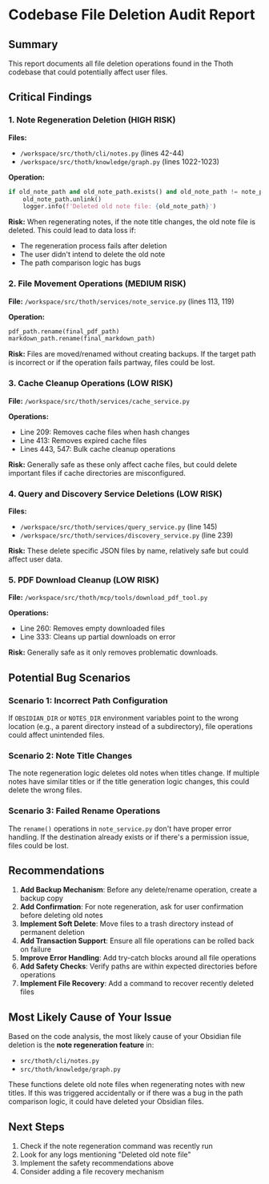 # Codebase File Deletion Audit Report

## Summary
This report documents all file deletion operations found in the Thoth codebase that could potentially affect user files.

## Critical Findings

### 1. **Note Regeneration Deletion** (HIGH RISK)
**Files:** 
- `/workspace/src/thoth/cli/notes.py` (lines 42-44)
- `/workspace/src/thoth/knowledge/graph.py` (lines 1022-1023)

**Operation:**
```python
if old_note_path and old_note_path.exists() and old_note_path != note_path:
    old_note_path.unlink()
    logger.info(f'Deleted old note file: {old_note_path}')
```

**Risk:** When regenerating notes, if the note title changes, the old note file is deleted. This could lead to data loss if:
- The regeneration process fails after deletion
- The user didn't intend to delete the old note
- The path comparison logic has bugs

### 2. **File Movement Operations** (MEDIUM RISK)
**File:** `/workspace/src/thoth/services/note_service.py` (lines 113, 119)

**Operation:**
```python
pdf_path.rename(final_pdf_path)
markdown_path.rename(final_markdown_path)
```

**Risk:** Files are moved/renamed without creating backups. If the target path is incorrect or if the operation fails partway, files could be lost.

### 3. **Cache Cleanup Operations** (LOW RISK)
**File:** `/workspace/src/thoth/services/cache_service.py`

**Operations:**
- Line 209: Removes cache files when hash changes
- Line 413: Removes expired cache files
- Lines 443, 547: Bulk cache cleanup operations

**Risk:** Generally safe as these only affect cache files, but could delete important files if cache directories are misconfigured.

### 4. **Query and Discovery Service Deletions** (LOW RISK)
**Files:**
- `/workspace/src/thoth/services/query_service.py` (line 145)
- `/workspace/src/thoth/services/discovery_service.py` (line 239)

**Risk:** These delete specific JSON files by name, relatively safe but could affect user data.

### 5. **PDF Download Cleanup** (LOW RISK)
**File:** `/workspace/src/thoth/mcp/tools/download_pdf_tool.py`

**Operations:**
- Line 260: Removes empty downloaded files
- Line 333: Cleans up partial downloads on error

**Risk:** Generally safe as it only removes problematic downloads.

## Potential Bug Scenarios

### Scenario 1: Incorrect Path Configuration
If `OBSIDIAN_DIR` or `NOTES_DIR` environment variables point to the wrong location (e.g., a parent directory instead of a subdirectory), file operations could affect unintended files.

### Scenario 2: Note Title Changes
The note regeneration logic deletes old notes when titles change. If multiple notes have similar titles or if the title generation logic changes, this could delete the wrong files.

### Scenario 3: Failed Rename Operations
The `rename()` operations in `note_service.py` don't have proper error handling. If the destination already exists or if there's a permission issue, files could be lost.

## Recommendations

1. **Add Backup Mechanism**: Before any delete/rename operation, create a backup copy
2. **Add Confirmation**: For note regeneration, ask for user confirmation before deleting old notes
3. **Implement Soft Delete**: Move files to a trash directory instead of permanent deletion
4. **Add Transaction Support**: Ensure all file operations can be rolled back on failure
5. **Improve Error Handling**: Add try-catch blocks around all file operations
6. **Add Safety Checks**: Verify paths are within expected directories before operations
7. **Implement File Recovery**: Add a command to recover recently deleted files

## Most Likely Cause of Your Issue

Based on the code analysis, the most likely cause of your Obsidian file deletion is the **note regeneration feature** in:
- `src/thoth/cli/notes.py`
- `src/thoth/knowledge/graph.py`

These functions delete old note files when regenerating notes with new titles. If this was triggered accidentally or if there was a bug in the path comparison logic, it could have deleted your Obsidian files.

## Next Steps

1. Check if the note regeneration command was recently run
2. Look for any logs mentioning "Deleted old note file"
3. Implement the safety recommendations above
4. Consider adding a file recovery mechanism